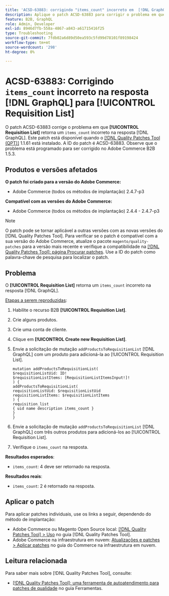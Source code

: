 ```yaml
---
title: 'ACSD-63883: corrigindo "items_count" incorreto em  [!DNL GraphQL] resposta para [!UICONTROL Requisition List]'
description: Aplique o patch ACSD-63883 para corrigir o problema em que [!UICONTROL Requisition List] retorna um "items_count" incorreto na resposta  [!DNL GraphQL] .
feature: B2B, GraphQL
role: Admin, Developer
exl-id: 8946d7fb-558a-4867-a843-a61715416f25
type: Troubleshooting
source-git-commit: 7fdb02a6d89d50ea593c5fd99d78101f89198424
workflow-type: tm+mt
source-wordcount: '298'
ht-degree: 0%

---
```


# ACSD-63883: Corrigindo `items_count` incorreto na resposta [!DNL GraphQL] para [!UICONTROL Requisition List]

O patch ACSD-63883 corrige o problema em que **[!UICONTROL Requisition List]** retorna um `items_count` incorreto na resposta [!DNL GraphQL]. Este patch está disponível quando o [[!DNL Quality Patches Tool (QPT)]](/help/tools/quality-patches-tool/quality-patches-tool-to-self-serve-quality-patches.md) 1.1.61 está instalado. A ID do patch é ACSD-63883. Observe que o problema está programado para ser corrigido no Adobe Commerce B2B 1.5.3.

## Produtos e versões afetados

**O patch foi criado para a versão do Adobe Commerce:**

* Adobe Commerce (todos os métodos de implantação) 2.4.7-p3

**Compatível com as versões do Adobe Commerce:**

* Adobe Commerce (todos os métodos de implantação) 2.4.4 - 2.4.7-p3

>[!NOTE]
>
>O patch pode se tornar aplicável a outras versões com as novas versões do [!DNL Quality Patches Tool]. Para verificar se o patch é compatível com a sua versão do Adobe Commerce, atualize o pacote `magento/quality-patches` para a versão mais recente e verifique a compatibilidade na [[!DNL Quality Patches Tool]: página Procurar patches](https://experienceleague.adobe.com/tools/commerce-quality-patches/index.html?lang=pt-BR). Use a ID do patch como palavra-chave de pesquisa para localizar o patch.

## Problema

O **[!UICONTROL Requisition List]** retorna um `items_count` incorreto na resposta [!DNL GraphQL].


<u>Etapas a serem reproduzidas</u>:

1. Habilite o recurso B2B **[!UICONTROL Requisition List]**.
1. Crie alguns produtos.
1. Crie uma conta de cliente.
1. Clique em **[!UICONTROL Create new Requisition List]**.
1. Envie a solicitação de mutação `addProductsToRequisitionList` [!DNL GraphQL] com um produto para adicioná-la ao [!UICONTROL Requisition List].

   ```
   mutation addProductsToRequisitionList(
   $requisitionListUid: ID!
   $requisitionListItems: [RequisitionListItemsInput!]!
   ) {
   addProductsToRequisitionList(
   requisitionListUid: $requisitionListUid
   requisitionListItems: $requisitionListItems
   ) {
   requisition_list
   { uid name description items_count }
   }
   }
   ```

1. Envie a solicitação de mutação `addProductsToRequisitionList` [!DNL GraphQL] com três outros produtos para adicioná-los ao [!UICONTROL Requisition List].
1. Verifique o `items_count` na resposta.

**Resultados esperados**:

* `items_count`: 4 deve ser retornado na resposta.

**Resultados reais**:

* `items_count`: 2 é retornado na resposta.

## Aplicar o patch

Para aplicar patches individuais, use os links a seguir, dependendo do método de implantação:

* Adobe Commerce ou Magento Open Source local: [[!DNL Quality Patches Tool] > Uso](/help/tools/quality-patches-tool/usage.md) no guia [!DNL Quality Patches Tool].
* Adobe Commerce na infraestrutura em nuvem: [Atualizações e patches > Aplicar patches](https://experienceleague.adobe.com/docs/commerce-cloud-service/user-guide/develop/upgrade/apply-patches.html?lang=pt-BR) no guia do Commerce na infraestrutura em nuvem.


## Leitura relacionada

Para saber mais sobre [!DNL Quality Patches Tool], consulte:

* [[!DNL Quality Patches Tool]: uma ferramenta de autoatendimento para patches de qualidade](/help/tools/quality-patches-tool/quality-patches-tool-to-self-serve-quality-patches.md) no guia Ferramentas.
